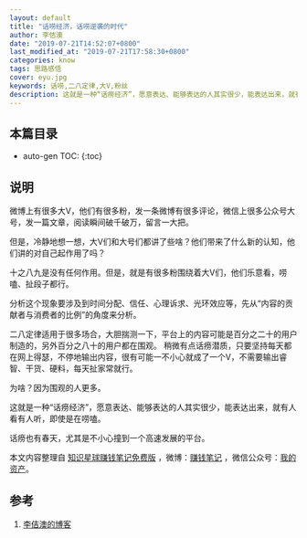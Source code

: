 ```yaml
---
layout: default
title: "话唠经济，话唠逆袭的时代"
author: 李佶澳
date: "2019-07-21T14:52:07+0800"
last_modified_at: "2019-07-21T17:58:30+0800"
categories: know
tags: 思路感悟
cover: eyu.jpg
keywords: 话唠,二八定律,大V,粉丝
description: 这就是一种“话痨经济”，愿意表达、能够表达的人其实很少，能表达出来，就有人看有人听，即使是在唠嗑。二八定律适用于很多场合
---
```


## 本篇目录

* auto-gen TOC:
{:toc}

## 说明

微博上有很多大V，他们有很多粉，发一条微博有很多评论，微信上很多公众号大号，发一篇文章，阅读瞬间破千破万，留言一大把。

但是，冷静地想一想，大V们和大号们都讲了些啥？他们带来了什么新的认知，他们讲的对自己起作用了吗？

十之八九是没有任何作用。但是，就是有很多粉围绕着大V们，他们乐意看，唠嗑、扯段子都行。

分析这个现象要涉及到时间分配、信任、心理诉求、光环效应等，先从“内容的贡献者与消费者的比例”的角度来分析。

二八定律适用于很多场合，大胆揣测一下，平台上的内容可能是百分之二十的用户制造的，另外百分之八十的用户都在围观。
稍微有点话痨潜质，只要坚持每天都在网上得瑟，不停地输出内容，很有可能一不小心就成了一个V，不需要输出睿智、干货、硬料，每天扯家常就行。

为啥？因为围观的人更多。

这就是一种“话痨经济”，愿意表达、能够表达的人其实很少，能表达出来，就有人看有人听，即使是在唠嗑。

话痨也有春天，尤其是不小心撞到一个高速发展的平台。

本文内容整理自 [知识星球赚钱笔记免费版](https://t.zsxq.com/aemmQfm) ，微博：[赚钱笔记](https://weibo.com/6876203019/profile?rightmod=1&wvr=6&mod=personinfo&is_all=1) ，微信公众号：[我的资产](https://www.lijiaocn.com/img/invest.jpg)。

## 参考

1. [李佶澳的博客][1]

[1]: https://www.lijiaocn.com "李佶澳的博客"
